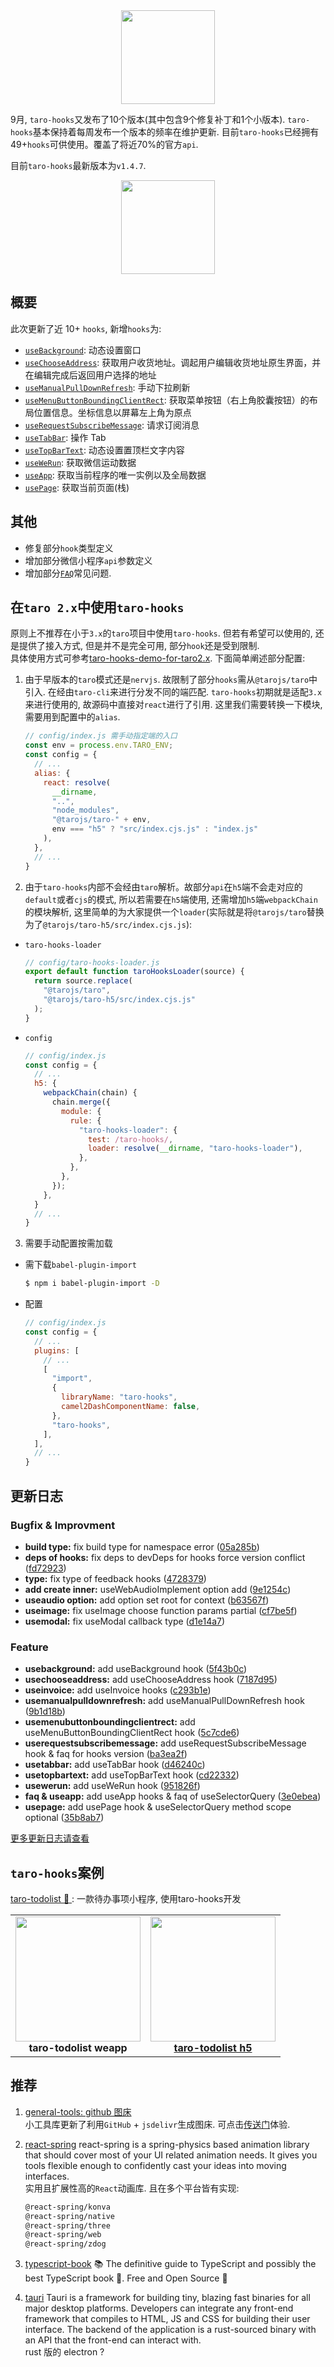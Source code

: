 <div align="center"><img width="150" src="https://cdn.jsdelivr.net/gh/innocces/DrawingBed/2021-8-16/1629044969573-hook.png" /></div>

9月, `taro-hooks`又发布了10个版本(其中包含9个修复补丁和1个小版本). `taro-hooks`基本保持着每周发布一个版本的频率在维护更新. 目前`taro-hooks`已经拥有49+`hooks`可供使用。覆盖了将近70%的官方`api`.    

目前`taro-hooks`最新版本为`v1.4.7`.

<div align="center"><img width="150" src="https://cdn.jsdelivr.net/gh/innocces/DrawingBed/2021-8-16/1629044960619-hooks.jpeg" /></div>

## 概要
此次更新了近 10+ `hooks`, 新增`hooks`为: 
- [`useBackground`](https://taro-hooks-innocces.vercel.app/hooks/layout/use-background): 动态设置窗口
- [`useChooseAddress`](https://taro-hooks-innocces.vercel.app/hooks/wechat/use-choose-address): 获取用户收货地址。调起用户编辑收货地址原生界面，并在编辑完成后返回用户选择的地址
- [`useManualPullDownRefresh`](https://taro-hooks-innocces.vercel.app/hooks/layout/use-manual-pull-down-refresh): 手动下拉刷新
- [`useMenuButtonBoundingClientRect`](https://taro-hooks-innocces.vercel.app/hooks/wechat/use-menu-button-bounding-client-rect): 获取菜单按钮（右上角胶囊按钮）的布局位置信息。坐标信息以屏幕左上角为原点
- [`useRequestSubscribeMessage`](https://taro-hooks-innocces.vercel.app/hooks/wechat/use-request-subscribe-message): 请求订阅消息
- [`useTabBar`](https://taro-hooks-innocces.vercel.app/hooks/layout/use-tab-bar): 操作 Tab
- [`useTopBarText`](https://taro-hooks-innocces.vercel.app/hooks/wechat/use-top-bar-text): 动态设置置顶栏文字内容
- [`useWeRun`](https://taro-hooks-innocces.vercel.app/hooks/wechat/use-we-run): 获取微信运动数据
- [`useApp`](https://taro-hooks-innocces.vercel.app/hooks/basic/use-app): 获取当前程序的唯一实例以及全局数据
- [`usePage`](https://taro-hooks-innocces.vercel.app/hooks/basic/use-page): 获取当前页面(栈)

## 其他
- 修复部分`hook`类型定义
- 增加部分微信小程序`api`参数定义
- 增加部分[`FAQ`](https://taro-hooks-innocces.vercel.app/quick/faq)常见问题.

## 在`taro 2.x`中使用`taro-hooks`
原则上不推荐在小于`3.x`的`taro`项目中使用`taro-hooks`. 但若有希望可以使用的, 还是提供了接入方式, 但是并不是完全可用, 部分`hook`还是受到限制.  
具体使用方式可参考[taro-hooks-demo-for-taro2.x](https://github.com/taro-hooks/taro-hooks-demo-for-taro2.x). 下面简单阐述部分配置:   

1. 由于早版本的`taro`模式还是`nervjs`. 故限制了部分`hooks`需从`@tarojs/taro`中引入. 在经由`taro-cli`来进行分发不同的端匹配. `taro-hooks`初期就是适配`3.x`来进行使用的, 故源码中直接对`react`进行了引用. 这里我们需要转换一下模块, 需要用到配置中的`alias`.
    ```javascript
    // config/index.js 需手动指定端的入口
    const env = process.env.TARO_ENV;
    const config = {
      // ...
      alias: {
        react: resolve(
          __dirname,
          "..",
          "node_modules",
          "@tarojs/taro-" + env,
          env === "h5" ? "src/index.cjs.js" : "index.js"
        ),
      },
      // ...
    }
    ```

2. 由于`taro-hooks`内部不会经由`taro`解析。故部分`api`在`h5`端不会走对应的`default`或者`cjs`的模式, 所以若需要在`h5`端使用, 还需增加`h5`端`webpackChain`的模块解析, 这里简单的为大家提供一个`loader`(实际就是将`@tarojs/taro`替换为了`@tarojs/taro-h5/src/index.cjs.js`):

  - `taro-hooks-loader`

    ```javascript
    // config/taro-hooks-loader.js
    export default function taroHooksLoader(source) {
      return source.replace(
        "@tarojs/taro", 
        "@tarojs/taro-h5/src/index.cjs.js"
      );
    }
    ```

  - `config`

    ```javascript
    // config/index.js
    const config = {
      // ...
      h5: {
        webpackChain(chain) {
          chain.merge({
            module: {
              rule: {
                "taro-hooks-loader": {
                  test: /taro-hooks/,
                  loader: resolve(__dirname, "taro-hooks-loader"),
                },
              },
            },
          });
        },
      }
      // ...
    }
    ```

3. 需要手动配置按需加载
  - 需下载`babel-plugin-import`

    ```bash
    $ npm i babel-plugin-import -D
    ```

  - 配置

    ```javascript
    // config/index.js
    const config = {
      // ...
      plugins: [
        // ...
        [
          "import",
          {
            libraryName: "taro-hooks",
            camel2DashComponentName: false,
          },
          "taro-hooks",
        ],
      ],
      // ...
    }
    ```


## 更新日志
### Bugfix & Improvment
- **build type:** fix build type for namespace error ([05a285b](https://github.com/innocces/taro-hooks/commit/05a285b8d4761bee2c55a9dd7ccb71d53223acfc))
- **deps of hooks:** fix deps to devDeps for hooks force version conflict ([fd72923](https://github.com/innocces/taro-hooks/commit/fd72923453619c1e9c0a8964b36ad0efd221f1d5))
- **type:** fix type of feedback hooks ([4728379](https://github.com/innocces/taro-hooks/commit/4728379aabadc58b8c3b166e65d036d397612369))
- **add create inner:** useWebAudioImplement option add ([9e1254c](https://github.com/innocces/taro-hooks/commit/9e1254c527f6bd1d3ceba24f7338d3dd69242d51))
- **useaudio option:** add option set root for context ([b63567f](https://github.com/innocces/taro-hooks/commit/b63567feec61567e90ccc19c400b48e4a68dad0d))
- **useimage:** fix useImage choose function params partial ([cf7be5f](https://github.com/innocces/taro-hooks/commit/cf7be5f9832e6744d4a1baf5211212b1bb27d33c))
- **usemodal:** fix useModal callback type ([d1e14a7](https://github.com/innocces/taro-hooks/commit/d1e14a7f73dda098ec062b9c3c3173f1eec404f8))

### Feature
- **usebackground:** add useBackground hook ([5f43b0c](https://github.com/innocces/taro-hooks/commit/5f43b0cf66c9d09cfbd63063e08344b6152ebc41))
- **usechooseaddress:** add useChooseAddress hook ([7187d95](https://github.com/innocces/taro-hooks/commit/7187d9587ff5174d038801e43361e81a7fb30db2))
- **useinvoice:** add useInvoice hooks ([c293b1e](https://github.com/innocces/taro-hooks/commit/c293b1e801e5d810b63a3b080654079732eb4460))
- **usemanualpulldownrefresh:** add useManualPullDownRefresh hook ([9b1d18b](https://github.com/innocces/taro-hooks/commit/9b1d18b1914cf275fde4a707d8ce1dd34ee154b7))
- **usemenubuttonboundingclientrect:** add useMenuButtonBoundingClientRect hook ([5c7cde6](https://github.com/innocces/taro-hooks/commit/5c7cde69ef6be79a3699cdb39fa436a363f189b7))
- **userequestsubscribemessage:** add useRequestSubscribeMessage hook & faq for hooks version ([ba3ea2f](https://github.com/innocces/taro-hooks/commit/ba3ea2f583b00d443aad31cab59e60151e1ed873))
- **usetabbar:** add useTabBar hook ([d46240c](https://github.com/innocces/taro-hooks/commit/d46240c915e18ce214070cb2aec005b01029f07e))
- **usetopbartext:** add useTopBarText hook ([cd22332](https://github.com/innocces/taro-hooks/commit/cd22332a8f8fffee5a1ea0b81214b219011afeaa))
- **usewerun:** add useWeRun hook ([951826f](https://github.com/innocces/taro-hooks/commit/951826f4f423d44661be6d5eddca6e693ba68dbd))
- **faq & useapp:** add useApp hooks & faq of useSelectorQuery ([3e0ebea](https://github.com/innocces/taro-hooks/commit/3e0ebeaafffb1279532f25996b69221a3398aa51))
- **usepage:** add usePage hook & useSelectorQuery method scope optional ([35b8ab7](https://github.com/innocces/taro-hooks/commit/35b8ab72b580688292bdb33d06dc6d3530f1844f))   

[更多更新日志请查看](https://github.com/innocces/taro-hooks/releases)

## `taro-hooks`案例

[taro-todolist 💯 ](https://github.com/innocces/taro-todolist):  一款待办事项小程序, 使用taro-hooks开发  
<table>
  <tbody>
    <tr>
      <td align="center">
        <a>
          <img
            width="200"
            src="https://cdn.jsdelivr.net/gh/innocces/DrawingBed/2021-09-27/1632746107141-qrcode.jpg"
          />
          <br>
          <strong>taro-todolist weapp</strong>
        </a>
      </td>
      <td align="center">
        <a target="_blank" href="https://taro-todolist.vercel.app">
          <img
            height="200"
            src="https://cdn.jsdelivr.net/gh/innocces/DrawingBed/2021-10-06/1633494500167-taro-todolist.png"
          />
          <br>
          <strong>taro-todolist h5</strong>
        </a>
      </td>
    </tr>
  </tbody>
</table>

## 推荐

1. [general-tools: github 图床](https://github.com/innocces/general-tools)    
小工具库更新了利用`GitHub` + `jsdelivr`生成图床. 可点击[传送门](https://general-tools.vercel.app/drawer-bed)体验.

2. [react-spring](https://github.com/pmndrs/react-spring)
react-spring is a spring-physics based animation library that should cover most of your UI related animation needs. It gives you tools flexible enough to confidently cast your ideas into moving interfaces.   
实用且扩展性高的`React`动画库. 且在多个平台皆有实现:
    ```txt
    @react-spring/konva
    @react-spring/native
    @react-spring/three
    @react-spring/web
    @react-spring/zdog
    ```
3. [typescript-book](https://github.com/basarat/typescript-book)
📚 The definitive guide to TypeScript and possibly the best TypeScript book 📖. Free and Open Source 🌹

4. [tauri](https://github.com/tauri-apps/tauri)
Tauri is a framework for building tiny, blazing fast binaries for all major desktop platforms. Developers can integrate any front-end framework that compiles to HTML, JS and CSS for building their user interface. The backend of the application is a rust-sourced binary with an API that the front-end can interact with.    
rust 版的 electron ?